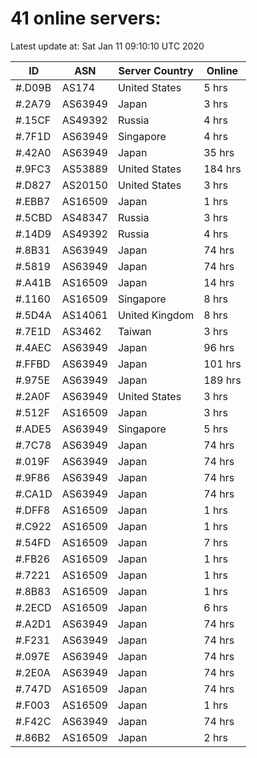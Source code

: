 # 41 online servers:

Latest update at: Sat Jan 11 09:10:10 UTC 2020

| ID | ASN | Server Country | Online |
| -- | --- | -------------- | ------ |
| #.D09B | AS174 | United States | 5 hrs |
| #.2A79 | AS63949 | Japan | 3 hrs |
| #.15CF | AS49392 | Russia | 4 hrs |
| #.7F1D | AS63949 | Singapore | 4 hrs |
| #.42A0 | AS63949 | Japan | 35 hrs |
| #.9FC3 | AS53889 | United States | 184 hrs |
| #.D827 | AS20150 | United States | 3 hrs |
| #.EBB7 | AS16509 | Japan | 1 hrs |
| #.5CBD | AS48347 | Russia | 3 hrs |
| #.14D9 | AS49392 | Russia | 4 hrs |
| #.8B31 | AS63949 | Japan | 74 hrs |
| #.5819 | AS63949 | Japan | 74 hrs |
| #.A41B | AS16509 | Japan | 14 hrs |
| #.1160 | AS16509 | Singapore | 8 hrs |
| #.5D4A | AS14061 | United Kingdom | 8 hrs |
| #.7E1D | AS3462 | Taiwan | 3 hrs |
| #.4AEC | AS63949 | Japan | 96 hrs |
| #.FFBD | AS63949 | Japan | 101 hrs |
| #.975E | AS63949 | Japan | 189 hrs |
| #.2A0F | AS63949 | United States | 3 hrs |
| #.512F | AS16509 | Japan | 3 hrs |
| #.ADE5 | AS63949 | Singapore | 5 hrs |
| #.7C78 | AS63949 | Japan | 74 hrs |
| #.019F | AS63949 | Japan | 74 hrs |
| #.9F86 | AS63949 | Japan | 74 hrs |
| #.CA1D | AS63949 | Japan | 74 hrs |
| #.DFF8 | AS16509 | Japan | 1 hrs |
| #.C922 | AS16509 | Japan | 1 hrs |
| #.54FD | AS16509 | Japan | 7 hrs |
| #.FB26 | AS16509 | Japan | 1 hrs |
| #.7221 | AS16509 | Japan | 1 hrs |
| #.8B83 | AS16509 | Japan | 1 hrs |
| #.2ECD | AS16509 | Japan | 6 hrs |
| #.A2D1 | AS63949 | Japan | 74 hrs |
| #.F231 | AS63949 | Japan | 74 hrs |
| #.097E | AS63949 | Japan | 74 hrs |
| #.2E0A | AS63949 | Japan | 74 hrs |
| #.747D | AS16509 | Japan | 74 hrs |
| #.F003 | AS16509 | Japan | 1 hrs |
| #.F42C | AS63949 | Japan | 74 hrs |
| #.86B2 | AS16509 | Japan | 2 hrs |

